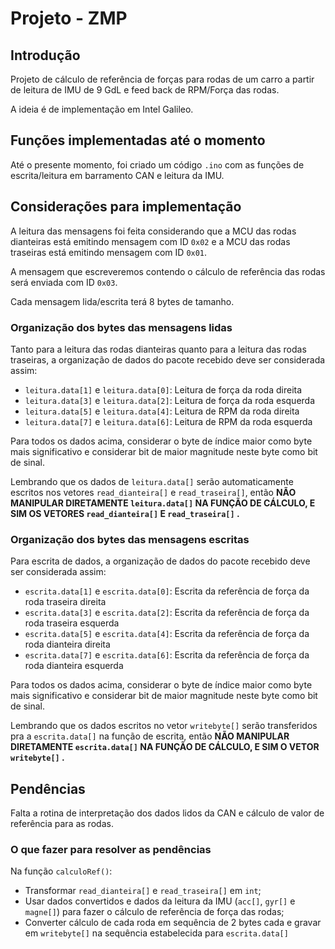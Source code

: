 # Projeto - ZMP

## Introdução

Projeto de cálculo de referência de forças para rodas de um carro a partir de leitura de IMU de 9 GdL e feed back de RPM/Força das rodas.

A ideia é de implementação em Intel Galileo.

## Funções implementadas até o momento

Até o presente momento, foi criado um código ```.ino``` com as funções de escrita/leitura em barramento CAN e leitura da IMU. 

## Considerações para implementação

A leitura das mensagens foi feita considerando que a MCU das rodas dianteiras está emitindo mensagem com ID ```0x02``` e a MCU das rodas traseiras está emitindo mensagem com ID ```0x01```.

A mensagem que escreveremos contendo o cálculo de referência das rodas será enviada com ID ```0x03```.

Cada mensagem lida/escrita terá 8 bytes de tamanho.

### Organização dos bytes das mensagens lidas

Tanto para a leitura das rodas dianteiras quanto para a leitura das rodas traseiras, a organização de dados do pacote recebido deve ser considerada assim:

* ```leitura.data[1]``` e ```leitura.data[0]```: Leitura de força da roda direita
* ```leitura.data[3]``` e ```leitura.data[2]```: Leitura de força da roda esquerda
* ```leitura.data[5]``` e ```leitura.data[4]```: Leitura de RPM da roda direita
* ```leitura.data[7]``` e ```leitura.data[6]```: Leitura de RPM da roda esquerda

Para todos os dados acima, considerar o byte de índice maior como byte mais significativo e considerar bit de maior magnitude neste byte como bit de sinal.

Lembrando que os dados de ```leitura.data[]``` serão automaticamente escritos nos vetores ```read_dianteira[]``` e ```read_traseira[]```, então **NÃO MANIPULAR DIRETAMENTE ```leitura.data[]``` NA FUNÇÃO DE CÁLCULO, E SIM OS VETORES ```read_dianteira[]``` E ```read_traseira[]``` .**

### Organização dos bytes das mensagens escritas

Para escrita de dados, a organização de dados do pacote recebido deve ser considerada assim:

* ```escrita.data[1]``` e ```escrita.data[0]```: Escrita da referência de força da roda traseira direita
* ```escrita.data[3]``` e ```escrita.data[2]```: Escrita da referência de força da roda traseira esquerda
* ```escrita.data[5]``` e ```escrita.data[4]```: Escrita da referência de força da roda dianteira direita
* ```escrita.data[7]``` e ```escrita.data[6]```: Escrita da referência de força da roda dianteira esquerda

Para todos os dados acima, considerar o byte de índice maior como byte mais significativo e considerar bit de maior magnitude neste byte como bit de sinal.

Lembrando que os dados escritos no vetor ```writebyte[]``` serão transferidos pra a ```escrita.data[]``` na função de escrita, então **NÃO MANIPULAR DIRETAMENTE ```escrita.data[]``` NA FUNÇÃO DE CÁLCULO, E SIM O VETOR ```writebyte[]``` .**

## Pendências

Falta a rotina de interpretação dos dados lidos da CAN e cálculo de valor de referência para as rodas.

### O que fazer para resolver as pendências

Na função ```calculoRef()```:
* Transformar ```read_dianteira[]``` e ```read_traseira[]``` em ```int```;
* Usar dados convertidos e dados da leitura da IMU (```acc[]```, ```gyr[]``` e ```magne[]```) para fazer o cálculo de referência de força das rodas;
* Converter cálculo de cada roda em sequência de 2 bytes cada e gravar em ```writebyte[]``` na sequência estabelecida para ```escrita.data[]```
